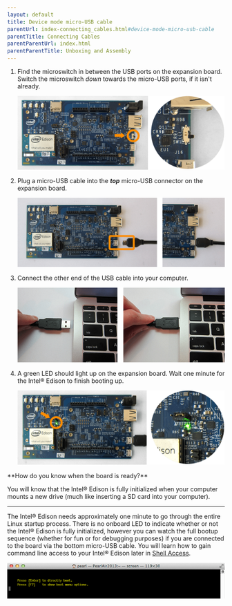 ```yaml
---
layout: default
title: Device mode micro-USB cable
parentUrl: index-connecting_cables.html#device-mode-micro-usb-cable
parentTitle: Connecting Cables
parentParentUrl: index.html
parentParentTitle: Unboxing and Assembly
---
```


1. Find the microswitch in between the USB ports on the expansion board. 
Switch the microswitch _down_ towards the micro-USB ports, if it isn't already.

    ![Microswitch toggled down for device mode](images/microswitch-device_mode-zoom_in.png)

2. Plug a micro-USB cable into the **_top_** micro-USB connector on the expansion board.

    ![Micro-USB cable being plugged into the top micro-USB connector](images/device_mode-usb_cable-before_after.png)

3. Connect the other end of the USB cable into your computer.

    ![USB cable being plugged into laptop](images/computer-usb_cable-before_after.png)

4. A green LED should light up on the expansion board. Wait one minute for the Intel® Edison to finish booting up.

    ![Green LED lit up on expansion board](images/device_mode-led_on-zoom_in.png)

<div class="callout info" markdown="1">
**How do you know when the board is ready?**

You will know that the Intel® Edison is fully initialized when your computer mounts a new drive (much like inserting a SD card into your computer).

---

The Intel® Edison needs approximately one minute to go through the entire Linux startup process. There is no onboard LED to indicate whether or not the Intel® Edison is fully initialized, however you can watch the full bootup sequence (whether for fun or for debugging purposes) if you are connected to the board via the bottom micro-USB cable. You will learn how to gain command line access to your Intel® Edison later in [Shell Access](../../shell_access/).

![An example of what you would see during bootup](images/shell_access-boot_menu.png)
</div>